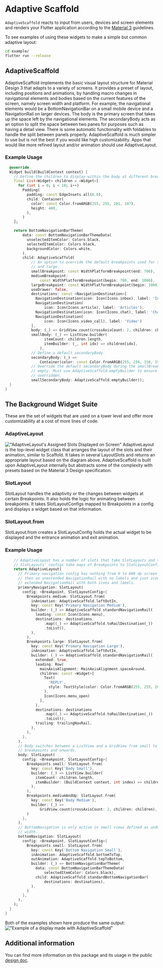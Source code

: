 <?code-excerpt path-base="excerpts/packages/adaptive_scaffold_example"?>

# Adaptive Scaffold

`AdaptiveScaffold` reacts to input from users, devices and screen elements and
renders your Flutter application according to the
[Material 3](https://m3.material.io/foundations/adaptive-design/overview)
guidelines.

To see examples of using these widgets to make a simple but common adaptive
layout:

```bash
cd example/
flutter run --release
```

## AdaptiveScaffold

AdaptiveScaffold implements the basic visual layout structure for Material
Design 3 that adapts to a variety of screens. It provides a preset of layout,
including positions and animations, by handling macro changes in navigational
elements and bodies based on the current features of the screen, namely screen
width and platform. For example, the navigational elements would be a
BottomNavigationBar on a small mobile device and a NavigationRail on larger
devices. The body is the primary screen that takes up the space left by the
navigational elements. The secondaryBody acts as an option to split the space
between two panes for purposes such as having a detail view. There is some
automatic functionality with foldables to handle the split between panels
properly. AdaptiveScaffold is much simpler to use but is not the best if you
would like high customizability. Apps that would like more refined layout and/or
animation should use AdaptiveLayout.

### Example Usage

<?code-excerpt "adaptive_scaffold_demo.dart (Example)"?>
```dart
  @override
  Widget build(BuildContext context) {
    // Define the children to display within the body at different breakpoints.
    final List<Widget> children = <Widget>[
      for (int i = 0; i < 10; i++)
        Padding(
          padding: const EdgeInsets.all(8.0),
          child: Container(
            color: const Color.fromARGB(255, 255, 201, 197),
            height: 400,
          ),
        )
    ];

    return BottomNavigationBarTheme(
        data: const BottomNavigationBarThemeData(
          unselectedItemColor: Colors.black,
          selectedItemColor: Colors.black,
          backgroundColor: Colors.white,
        ),
        child: AdaptiveScaffold(
            // An option to override the default breakpoints used for small, medium,
            // and large.
            smallBreakpoint: const WidthPlatformBreakpoint(end: 700),
            mediumBreakpoint:
                const WidthPlatformBreakpoint(begin: 700, end: 1000),
            largeBreakpoint: const WidthPlatformBreakpoint(begin: 1000),
            useDrawer: false,
            destinations: const <NavigationDestination>[
              NavigationDestination(icon: Icon(Icons.inbox), label: 'Inbox'),
              NavigationDestination(
                  icon: Icon(Icons.article), label: 'Articles'),
              NavigationDestination(icon: Icon(Icons.chat), label: 'Chat'),
              NavigationDestination(
                  icon: Icon(Icons.video_call), label: 'Video')
            ],
            body: (_) => GridView.count(crossAxisCount: 2, children: children),
            smallBody: (_) => ListView.builder(
                  itemCount: children.length,
                  itemBuilder: (_, int idx) => children[idx],
                ),
            // Define a default secondaryBody.
            secondaryBody: (_) =>
                Container(color: const Color.fromARGB(255, 234, 158, 192)),
            // Override the default secondaryBody during the smallBreakpoint to be
            // empty. Must use AdaptiveScaffold.emptyBuilder to ensure it is properly
            // overridden.
            smallSecondaryBody: AdaptiveScaffold.emptyBuilder));
  }
}
```

## The Background Widget Suite

These are the set of widgets that are used on a lower level and offer more
customizability at a cost of more lines of code.

### AdaptiveLayout

!["AdaptiveLayout's Assigned Slots Displayed on Screen"](example/demo_files/screenSlots.png)
AdaptiveLayout is the top-level widget class that arranges the layout of the
slots and their animation, similar to Scaffold. It takes in several LayoutSlots
and returns an appropriate layout based on the diagram above. AdaptiveScaffold
is built upon AdaptiveLayout internally but abstracts some of the complexity
with presets based on the Material 3 Design specification.

### SlotLayout

SlotLayout handles the adaptivity or the changes between widgets at certain
Breakpoints. It also holds the logic for animating between breakpoints. It takes
SlotLayoutConfigs mapped to Breakpoints in a config and displays a widget based
on that information.

### SlotLayout.from

SlotLayout.from creates a SlotLayoutConfig holds the actual widget to be
displayed and the entrance animation and exit animation.

### Example Usage

<?code-excerpt "adaptive_layout_demo.dart (Example)"?>
```dart
    // AdaptiveLayout has a number of slots that take SlotLayouts and these
    // SlotLayouts' configs take maps of Breakpoints to SlotLayoutConfigs.
    return AdaptiveLayout(
      // Primary navigation config has nothing from 0 to 600 dp screen width,
      // then an unextended NavigationRail with no labels and just icons then an
      // extended NavigationRail with both icons and labels.
      primaryNavigation: SlotLayout(
        config: <Breakpoint, SlotLayoutConfig>{
          Breakpoints.medium: SlotLayout.from(
            inAnimation: AdaptiveScaffold.leftOutIn,
            key: const Key('Primary Navigation Medium'),
            builder: (_) => AdaptiveScaffold.standardNavigationRail(
              leading: const Icon(Icons.menu),
              destinations: destinations
                  .map((_) => AdaptiveScaffold.toRailDestination(_))
                  .toList(),
            ),
          ),
          Breakpoints.large: SlotLayout.from(
            key: const Key('Primary Navigation Large'),
            inAnimation: AdaptiveScaffold.leftOutIn,
            builder: (_) => AdaptiveScaffold.standardNavigationRail(
              extended: true,
              leading: Row(
                mainAxisAlignment: MainAxisAlignment.spaceAround,
                children: const <Widget>[
                  Text(
                    'REPLY',
                    style: TextStyle(color: Color.fromARGB(255, 255, 201, 197)),
                  ),
                  Icon(Icons.menu_open)
                ],
              ),
              destinations: destinations
                  .map((_) => AdaptiveScaffold.toRailDestination(_))
                  .toList(),
              trailing: trailingNavRail,
            ),
          ),
        },
      ),
      // Body switches between a ListView and a GridView from small to medium
      // breakpoints and onwards.
      body: SlotLayout(
        config: <Breakpoint, SlotLayoutConfig>{
          Breakpoints.small: SlotLayout.from(
            key: const Key('Body Small'),
            builder: (_) => ListView.builder(
              itemCount: children.length,
              itemBuilder: (BuildContext context, int index) => children[index],
            ),
          ),
          Breakpoints.mediumAndUp: SlotLayout.from(
            key: const Key('Body Medium'),
            builder: (_) =>
                GridView.count(crossAxisCount: 2, children: children),
          )
        },
      ),
      // BottomNavigation is only active in small views defined as under 600 dp
      // width.
      bottomNavigation: SlotLayout(
        config: <Breakpoint, SlotLayoutConfig>{
          Breakpoints.small: SlotLayout.from(
            key: const Key('Bottom Navigation Small'),
            inAnimation: AdaptiveScaffold.bottomToTop,
            outAnimation: AdaptiveScaffold.topToBottom,
            builder: (_) => BottomNavigationBarTheme(
              data: const BottomNavigationBarThemeData(
                  selectedItemColor: Colors.black),
              child: AdaptiveScaffold.standardBottomNavigationBar(
                  destinations: destinations),
            ),
          )
        },
      ),
    );
  }
}
```

Both of the examples shown here produce the same output:
!["Example of a display made with AdaptiveScaffold"](example/demo_files/adaptiveScaffold.gif)

## Additional information

You can find more information on this package and its usage in the public
[design doc](https://docs.google.com/document/d/1qhrpTWYs5f67X8v32NCCNTRMIjSrVHuaMEFAul-Q_Ms/edit?usp=sharing).

